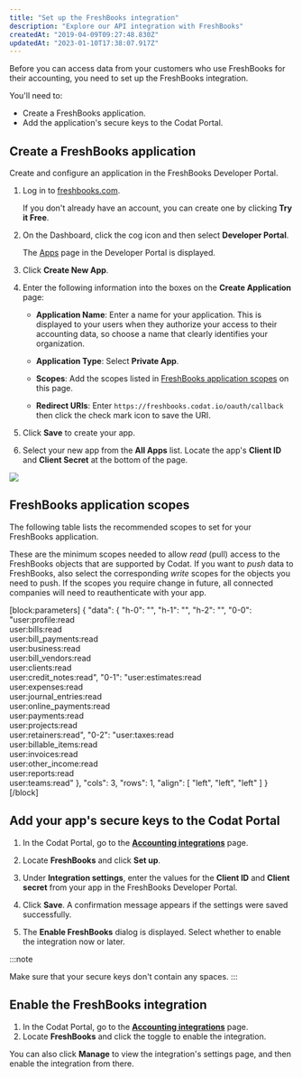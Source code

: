 ```yaml
---
title: "Set up the FreshBooks integration"
description: "Explore our API integration with FreshBooks"
createdAt: "2019-04-09T09:27:48.830Z"
updatedAt: "2023-01-10T17:38:07.917Z"
---
```


Before you can access data from your customers who use FreshBooks for their accounting, you need to set up the FreshBooks integration.

You'll need to:

- Create a FreshBooks application.
- Add the application's secure keys to the Codat Portal.

## Create a FreshBooks application

Create and configure an application in the FreshBooks Developer Portal.

1. Log in to <a className="external" href="https://www.freshbooks.com" target="_blank">freshbooks.com</a>.

   If you don't already have an account, you can create one by clicking **Try it Free**.

2. On the Dashboard, click the cog icon and then select **Developer Portal**.

   The <a className="external" href="https://my.freshbooks.com/#/developer" target="_blank">Apps</a> page in the Developer Portal is displayed.

3. Click **Create New App**.

4. Enter the following information into the boxes on the **Create Application** page:

   - **Application Name**: Enter a name for your application. This is displayed to your users when they authorize your access to their accounting data, so choose a name that clearly identifies your organization.

   - **Application Type**: Select **Private App**.

   - **Scopes**: Add the scopes listed in [FreshBooks application scopes](/accounting-freshbooks-setup#freshbooks-application-scopes) on this page.

   - **Redirect URIs**: Enter `https://freshbooks.codat.io/oauth/callback` then click the check mark icon to save the URI.

5. Click **Save** to create your app.

6. Select your new app from the **All Apps** list. Locate the app's **Client ID** and **Client Secret** at the bottom of the page.

<img src="https://files.readme.io/a044a46-Freshbooks-keys.png" />

## FreshBooks application scopes

The following table lists the recommended scopes to set for your FreshBooks application.

These are the minimum scopes needed to allow _read_ (pull) access to the FreshBooks objects that are supported by Codat. If you want to _push_ data to FreshBooks, also select the corresponding _write_ scopes for the objects you need to push. If the scopes you require change in future, all connected companies will need to reauthenticate with your app.

[block:parameters]
{
"data": {
"h-0": "",
"h-1": "",
"h-2": "",
"0-0": "user:profile:read  
user:bills:read  
user:bill_payments:read  
user:business:read  
user:bill_vendors:read  
user:clients:read  
user:credit_notes:read",
"0-1": "user:estimates:read  
user:expenses:read  
user:journal_entries:read  
user:online_payments:read  
user:payments:read  
user:projects:read  
user:retainers:read",
"0-2": "user:taxes:read  
user:billable_items:read  
user:invoices:read  
user:other_income:read  
user:reports:read  
user:teams:read"
},
"cols": 3,
"rows": 1,
"align": [
"left",
"left",
"left"
]
}
[/block]

## Add your app's secure keys to the Codat Portal

1. In the Codat Portal, go to the <a className="external" href="https://app.codat.io/settings/integrations/accounting" target="_blank">**Accounting integrations**</a> page.

2. Locate **FreshBooks** and click **Set up**.

3. Under **Integration settings**, enter the values for the **Client ID** and **Client secret** from your app in the FreshBooks Developer Portal.

4. Click **Save**. A confirmation message appears if the settings were saved successfully.

5. The **Enable FreshBooks** dialog is displayed. Select whether to enable the integration now or later.

:::note

Make sure that your secure keys don't contain any spaces.
:::

## Enable the FreshBooks integration

1. In the Codat Portal, go to the <a className="external" href="https://app.codat.io/settings/integrations/accounting" target="blank">**Accounting integrations**</a> page.
2. Locate **FreshBooks** and click the toggle to enable the integration.

You can also click **Manage** to view the integration's settings page, and then enable the integration from there.
